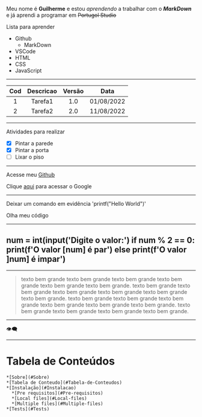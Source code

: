 Meu nome é **Guilherme** e estou *aprendendo* a trabalhar com o __*MarkDown*__ e já aprendi a programar em ~~Portugol Studio~~

Lista para aprender
* Github
    * MarkDown
* VSCode
* HTML
* CSS
* JavaScript

---

Cod|Descricao|Versão|Data
:---:|:---:|:---:|:---:
1| Tarefa1|1.0|01/08/2022
2| Tarefa2|2.0|11/08/2022

---

Atividades para realizar
- [x] Pintar a parede
- [x] Pintar a porta
- [ ] Lixar o piso

---

Acesse meu [Github](https://github.com/FUTILEHAI1943)

Clique [aqui](https://www.google.com.br) para acessar o Google

---

Deixar um comando em evidência 'printf("Hello World")'

Olha meu código

---
num = int(input('Digite o valor:')
if num % 2 == 0:
   print(f'O valor [num] é par')
else
   print(f'O valor ]num] é impar')
---

---

>texto bem grande texto bem grande texto bem grande texto bem grande texto bem grande texto bem grande.
>texto bem grande texto bem grande texto bem grande texto bem grande texto bem grande texto bem grande.
>texto bem grande texto bem grande texto bem grande texto bem grande texto bem grande texto bem grande.
>texto bem grande texto bem grande texto bem grande texto bem grande.

---

:eye_speech_bubble:

---

Tabela de Conteúdos
================
<!--ts-->
    *[Sobre](#Sobre)
    *[Tabela de Conteudo](#Tabela-de-Conteudos)
    *[Instalação](#Instalacao)
      *[Pre requisitos](#Pre-requisitos)
      *[Local files](#Local-files)
      *[Multiple files](#Multiple-files)
    *[Tests](#Tests)
<!--te-->
